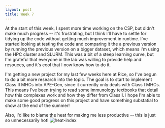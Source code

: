 ```yaml
---
layout: post
title: Week 7
---
```


At the start of this week, I spent more time working on the CSP, but didn't make much progress -- it's frustrating, but I think I'll have to settle for tidying up the code without getting much improvement in runtime. I've started looking at testing the code and comparing it the a previous version by running the previous version on a bigger dataset, which means I'm using the HPC cluster and SLURM. This was a bit of a steep learning curve, but I'm grateful that everyone in the lab was willing to provide help and resouces, and it's cool that I now know how to do it.

I'm getting a new project for my last few weeks here at Rice, so I've begun to do a bit more research into the topic. The goal is to start to implement Class II MHCs into APE-Gen, since it currently only deals with Class I MHCs. This means I've been trying to read some immunology textbooks that detail how this complexes work and how they differ from Class I. I hope I'm able to make some good progress on this project and have something substatial to show at the end of the summer!

Also, I'd like to blame the heat for making me less productive -- this is just so unnecessarily hot!
![heat-index](https://LexiShew.github.io/images/heat-index.jpg)